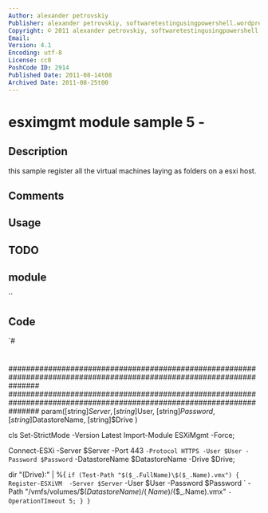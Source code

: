 ```yaml
---
Author: alexander petrovskiy                                                                              #
Publisher: alexander petrovskiy, softwaretestingusingpowershell.wordpress.com                                #
Copyright: © 2011 alexander petrovskiy, softwaretestingusingpowershell.wordpress.com. all rights reserved.   #
Email: 
Version: 4.1
Encoding: utf-8
License: cc0
PoshCode ID: 2914
Published Date: 2011-08-14t08
Archived Date: 2011-08-25t00
---
```


# esximgmt module sample 5 - 

## Description

this sample register all the virtual machines laying as folders on a esxi host.

## Comments



## Usage



## TODO



## module

``

## Code

`#
 #
 #######################################################################################################################
 #######################################################################################################################
 param([string]$Server,
 	  [string]$User,
 	  [string]$Password,
 	  [string]$DatastoreName,
 	  [string]$Drive
 	  )
 
 cls
 Set-StrictMode -Version Latest
 Import-Module ESXiMgmt -Force;
 
 Connect-ESXi -Server $Server -Port 443 `
 	-Protocol HTTPS -User $User -Password $Password `
 	-DatastoreName $DatastoreName -Drive $Drive;
 
 dir "$($Drive):" | %{ `
 		if (Test-Path "$($_.FullName)\$($_.Name).vmx")
 		{
 			Register-ESXiVM  -Server $Server `
 				-User $User -Password $Password `
 				-Path "/vmfs/volumes/$($DatastoreName)/$($_.Name)/$($_.Name).vmx" `
 				-OperationTImeout 5;
 		}
 	}
`


